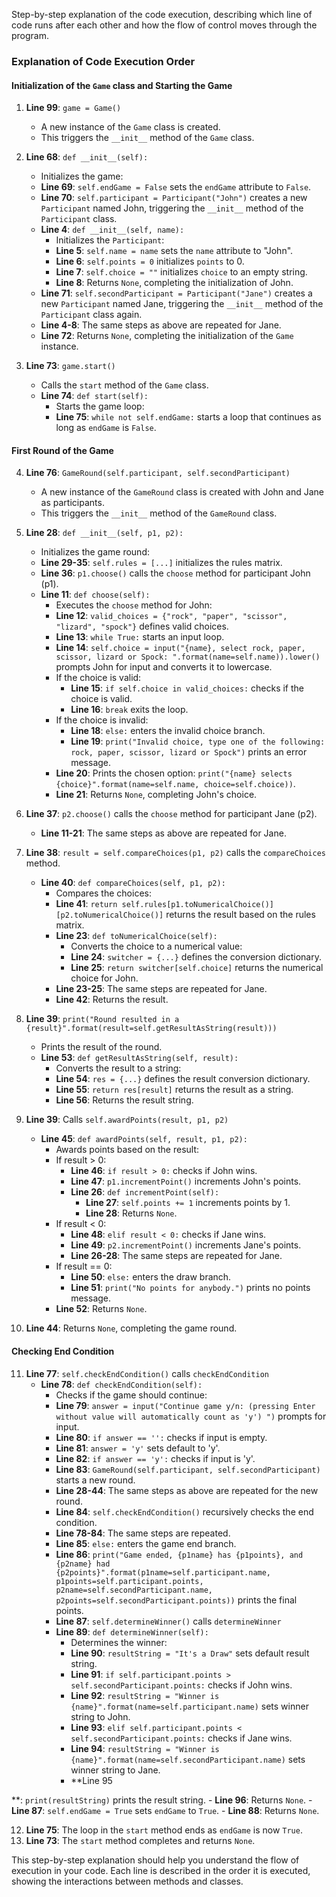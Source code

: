 Step-by-step explanation of the code execution, describing which line of code runs after each other and how the flow of control moves through the program.

### Explanation of Code Execution Order

#### Initialization of the `Game` class and Starting the Game

1. **Line 99**: `game = Game()`
    - A new instance of the `Game` class is created.
    - This triggers the `__init__` method of the `Game` class.

2. **Line 68**: `def __init__(self):`
    - Initializes the game:
    - **Line 69**: `self.endGame = False` sets the `endGame` attribute to `False`.
    - **Line 70**: `self.participant = Participant("John")` creates a new `Participant` named John, triggering the `__init__` method of the `Participant` class.
    - **Line 4**: `def __init__(self, name):`
        - Initializes the `Participant`:
        - **Line 5**: `self.name = name` sets the `name` attribute to "John".
        - **Line 6**: `self.points = 0` initializes `points` to 0.
        - **Line 7**: `self.choice = ""` initializes `choice` to an empty string.
        - **Line 8**: Returns `None`, completing the initialization of John.
    - **Line 71**: `self.secondParticipant = Participant("Jane")` creates a new `Participant` named Jane, triggering the `__init__` method of the `Participant` class again.
    - **Line 4-8**: The same steps as above are repeated for Jane.
    - **Line 72**: Returns `None`, completing the initialization of the `Game` instance.

3. **Line 73**: `game.start()`
    - Calls the `start` method of the `Game` class.
    - **Line 74**: `def start(self):`
        - Starts the game loop:
        - **Line 75**: `while not self.endGame:` starts a loop that continues as long as `endGame` is `False`.

#### First Round of the Game

4. **Line 76**: `GameRound(self.participant, self.secondParticipant)`
    - A new instance of the `GameRound` class is created with John and Jane as participants.
    - This triggers the `__init__` method of the `GameRound` class.

5. **Line 28**: `def __init__(self, p1, p2):`
    - Initializes the game round:
    - **Line 29-35**: `self.rules = [...]` initializes the rules matrix.
    - **Line 36**: `p1.choose()` calls the `choose` method for participant John (p1).
    - **Line 11**: `def choose(self):`
        - Executes the `choose` method for John:
        - **Line 12**: `valid_choices = {"rock", "paper", "scissor", "lizard", "spock"}` defines valid choices.
        - **Line 13**: `while True:` starts an input loop.
        - **Line 14**: `self.choice = input("{name}, select rock, paper, scissor, lizard or Spock: ".format(name=self.name)).lower()` prompts John for input and converts it to lowercase.
        - If the choice is valid:
            - **Line 15**: `if self.choice in valid_choices:` checks if the choice is valid.
            - **Line 16**: `break` exits the loop.
        - If the choice is invalid:
            - **Line 18**: `else:` enters the invalid choice branch.
            - **Line 19**: `print("Invalid choice, type one of the following: rock, paper, scissor, lizard or Spock")` prints an error message.
        - **Line 20**: Prints the chosen option: `print("{name} selects {choice}".format(name=self.name, choice=self.choice))`.
        - **Line 21**: Returns `None`, completing John's choice.

6. **Line 37**: `p2.choose()` calls the `choose` method for participant Jane (p2).
    - **Line 11-21**: The same steps as above are repeated for Jane.

7. **Line 38**: `result = self.compareChoices(p1, p2)` calls the `compareChoices` method.
    - **Line 40**: `def compareChoices(self, p1, p2):`
        - Compares the choices:
        - **Line 41**: `return self.rules[p1.toNumericalChoice()][p2.toNumericalChoice()]` returns the result based on the rules matrix.
        - **Line 23**: `def toNumericalChoice(self):`
            - Converts the choice to a numerical value:
            - **Line 24**: `switcher = {...}` defines the conversion dictionary.
            - **Line 25**: `return switcher[self.choice]` returns the numerical choice for John.
        - **Line 23-25**: The same steps are repeated for Jane.
        - **Line 42**: Returns the result.

8. **Line 39**: `print("Round resulted in a {result}".format(result=self.getResultAsString(result)))`
    - Prints the result of the round.
    - **Line 53**: `def getResultAsString(self, result):`
        - Converts the result to a string:
        - **Line 54**: `res = {...}` defines the result conversion dictionary.
        - **Line 55**: `return res[result]` returns the result as a string.
        - **Line 56**: Returns the result string.

9. **Line 39**: Calls `self.awardPoints(result, p1, p2)`
    - **Line 45**: `def awardPoints(self, result, p1, p2):`
        - Awards points based on the result:
        - If result > 0:
            - **Line 46**: `if result > 0:` checks if John wins.
            - **Line 47**: `p1.incrementPoint()` increments John's points.
            - **Line 26**: `def incrementPoint(self):`
                - **Line 27**: `self.points += 1` increments points by 1.
                - **Line 28**: Returns `None`.
        - If result < 0:
            - **Line 48**: `elif result < 0:` checks if Jane wins.
            - **Line 49**: `p2.incrementPoint()` increments Jane's points.
            - **Line 26-28**: The same steps are repeated for Jane.
        - If result == 0:
            - **Line 50**: `else:` enters the draw branch.
            - **Line 51**: `print("No points for anybody.")` prints no points message.
        - **Line 52**: Returns `None`.

10. **Line 44**: Returns `None`, completing the game round.

#### Checking End Condition

11. **Line 77**: `self.checkEndCondition()` calls `checkEndCondition`
    - **Line 78**: `def checkEndCondition(self):`
        - Checks if the game should continue:
        - **Line 79**: `answer = input("Continue game y/n: (pressing Enter without value will automatically count as 'y') ")` prompts for input.
        - **Line 80**: `if answer == '':` checks if input is empty.
        - **Line 81**: `answer = 'y'` sets default to 'y'.
        - **Line 82**: `if answer == 'y':` checks if input is 'y'.
        - **Line 83**: `GameRound(self.participant, self.secondParticipant)` starts a new round.
        - **Line 28-44**: The same steps as above are repeated for the new round.
        - **Line 84**: `self.checkEndCondition()` recursively checks the end condition.
        - **Line 78-84**: The same steps are repeated.
        - **Line 85**: `else:` enters the game end branch.
        - **Line 86**: `print("Game ended, {p1name} has {p1points}, and {p2name} had {p2points}".format(p1name=self.participant.name, p1points=self.participant.points, p2name=self.secondParticipant.name, p2points=self.secondParticipant.points))` prints the final points.
        - **Line 87**: `self.determineWinner()` calls `determineWinner`
        - **Line 89**: `def determineWinner(self):`
            - Determines the winner:
            - **Line 90**: `resultString = "It's a Draw"` sets default result string.
            - **Line 91**: `if self.participant.points > self.secondParticipant.points:` checks if John wins.
            - **Line 92**: `resultString = "Winner is {name}".format(name=self.participant.name)` sets winner string to John.
            - **Line 93**: `elif self.participant.points < self.secondParticipant.points:` checks if Jane wins.
            - **Line 94**: `resultString = "Winner is {name}".format(name=self.secondParticipant.name)` sets winner string to Jane.
            - **Line 95

**: `print(resultString)` prints the result string.
            - **Line 96**: Returns `None`.
        - **Line 87**: `self.endGame = True` sets `endGame` to `True`.
        - **Line 88**: Returns `None`.

12. **Line 75**: The loop in the `start` method ends as `endGame` is now `True`.
13. **Line 73**: The `start` method completes and returns `None`.

This step-by-step explanation should help you understand the flow of execution in your code. Each line is described in the order it is executed, showing the interactions between methods and classes.
